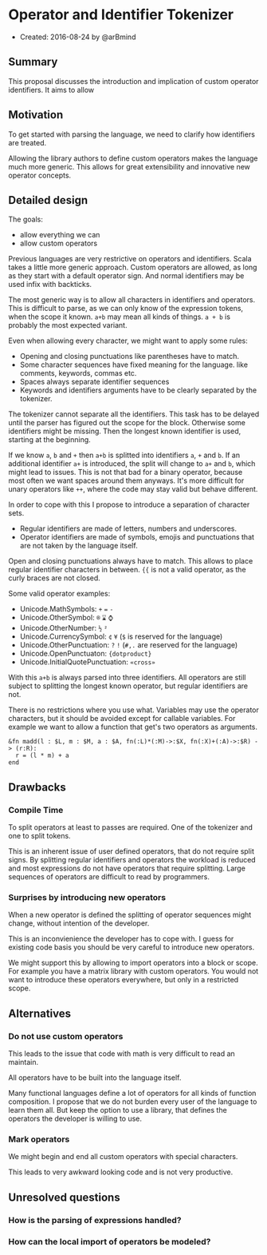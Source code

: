 # Operator and Identifier Tokenizer

- Created: 2016-08-24 by @arBmind

## Summary
[Summary]: #summary

This proposal discusses the introduction and implication of custom operator identifiers.
It aims to allow 

## Motivation
[Motivation]: #motivation

To get started with parsing the language, we need to clarify how identifiers are treated.

Allowing the library authors to define custom operators makes the language much more generic.
This allows for great extensibility and innovative new operator concepts.

## Detailed design
[Detailed design]: #detailed-design

The goals:
* allow everything we can
* allow custom operators

Previous languages are very restrictive on operators and identifiers.
Scala takes a little more generic approach. Custom operators are allowed, as long as they start with a default operator sign. And normal identifiers may be used infix with backticks.

The most generic way is to allow all characters in identifiers and operators.
This is difficult to parse, as we can only know of the expression tokens, when the scope it known.
`a+b` may mean all kinds of things. `a + b` is probably the most expected variant.

Even when allowing every character, we might want to apply some rules:
* Opening and closing punctuations like parentheses have to match.
* Some character sequences have fixed meaning for the language. like comments, keywords, commas etc.
* Spaces always separate identifier sequences
* Keywords and identifiers arguments have to be clearly separated by the tokenizer. 

The tokenizer cannot separate all the identifiers.
This task has to be delayed until the parser has figured out the scope for the block.
Otherwise some identifiers might be missing.
Then the longest known identifier is used, starting at the beginning.

If we know `a`, `b` and `+` then `a+b` is splitted into identifiers `a`, `+` and `b`.
If an additional identifier `a+` is introduced, the split will change to `a+` and `b`, which might lead to issues.
This is not that bad for a binary operator, because most often we want spaces around them anyways.
It's more difficult for unary operators like `++`, where the code may stay valid but behave different.

In order to cope with this I propose to introduce a separation of character sets.
* Regular identifiers are made of letters, numbers and underscores.
* Operator identifiers are made of symbols, emojis and punctuations that are not taken by the language itself.

Open and closing punctuations always have to match. This allows to place regular identifier characters in between. `{{` is not a valid operator, as the curly braces are not closed.

Some valid operator examples:
* Unicode.MathSymbols: `+` `=` `-`
* Unicode.OtherSymbol: `®` `⌛` `⌚`
* Unicode.OtherNumber: `½` `²`
* Unicode.CurrencySymbol: `¢` `¥` (`$` is reserved for the language)
* Unicode.OtherPunctuation: `?` `!` (`#,.` are reserved for the language)
* Unicode.OpenPunctuaton: `{dotproduct}`
* Unicode.InitialQuotePunctuation: `«cross»`

With this `a+b` is always parsed into three identifiers.
All operators are still subject to splitting the longest known operator, but regular identifiers are not.

There is no restrictions where you use what.
Variables may use the operator characters, but it should be avoided except for callable variables.
For example we want to allow a function that get's two operators as arguments.

```rebuild
&fn madd(l : $L, m : $M, a : $A, fn(:L)*(:M)->:$X, fn(:X)+(:A)->:$R) -> (r:R):
  r = (l * m) + a
end
```

## Drawbacks
[Drawbacks]: #drawbacks

### Compile Time

To split operators at least to passes are required.
One of the tokenizer and one to split tokens.

This is an inherent issue of user defined operators, that do not require split signs.
By splitting regular identifiers and operators the workload is reduced and most expressions do not have operators that require splitting.
Large sequences of operators are difficult to read by programmers.

### Surprises by introducing new operators

When a new operator is defined the splitting of operator sequences might change, without intention of the developer.

This is an inconvienience the developer has to cope with.
I guess for existing code basis you should be very careful to introduce new operators.

We might support this by allowing to import operators into a block or scope.
For example you have a matrix library with custom operators.
You would not want to introduce these operators everywhere, but only in a restricted scope.

## Alternatives
[Alternatives]: #alternatives

### Do not use custom operators

This leads to the issue that code with math is very difficult to read an maintain.

All operators have to be built into the language itself.

Many functional languages define a lot of operators for all kinds of function composition.
I propose that we do not burden every user of the language to learn them all.
But keep the option to use a library, that defines the operators the developer is willing to use.

### Mark operators

We might begin and end all custom operators with special characters.

This leads to very awkward looking code and is not very productive.

## Unresolved questions
[Unresolved questions]: #unresolved-questions

### How is the parsing of expressions handled?

### How can the local import of operators be modeled?
